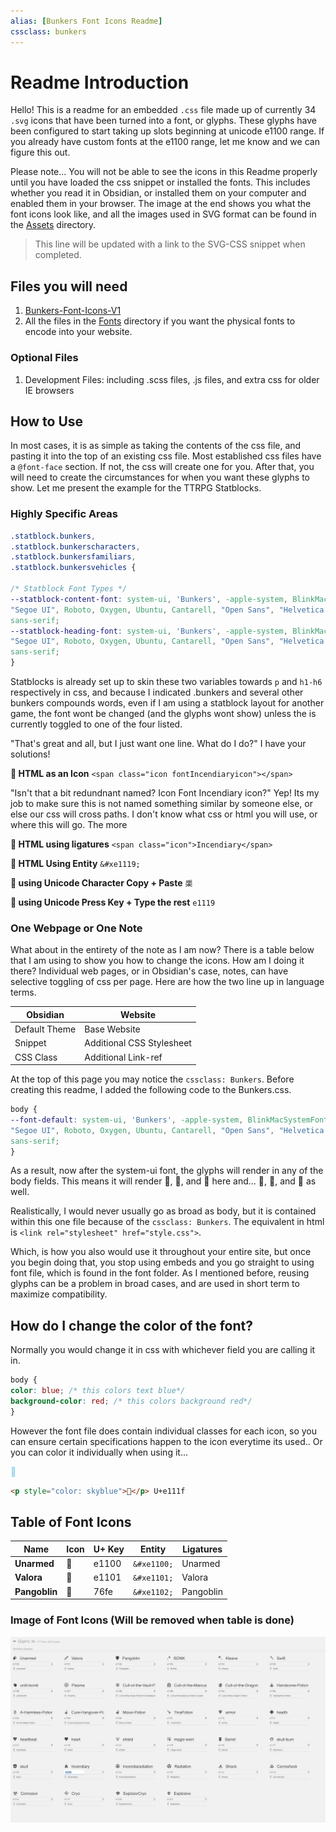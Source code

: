 ```yaml
---
alias: [Bunkers Font Icons Readme]
cssclass: bunkers
---
```


# Readme Introduction

Hello! This is a readme for an embedded `.css` file made up of currently 34 `.svg` icons that have been turned into a font, or glyphs. These glyphs have been configured to start taking up slots beginning at unicode e1100 range. If you already have custom fonts at the e1100 range, let me know and we can figure this out. 

Please note... You will not be able to see the icons in this Readme properly until you have loaded the css snippet or installed the fonts. This includes whether you read it in Obsidian, or installed them on your computer and enabled them in your browser. The image at the end shows you what the font icons look like, and all the images used in SVG format can be found in the [Assets](../../Assets) directory.

> This line will be updated with a link to the SVG-CSS snippet when completed.

## Files you will need

1. [Bunkers-Font-Icons-V1](Bunkers-Font-Icons-V1.css)
2. All the files in the [Fonts](../Fonts) directory if you want the physical fonts to encode into your website.

### Optional Files

1. Development Files: including .scss files, .js files, and extra css for older IE browsers

## How to Use

In most cases, it is as simple as taking the contents of the css file, and pasting it into the top of an existing css file. Most established css files have a `@font-face` section. If not, the css will create one for you. After that, you will need to create the circumstances for when you want these glyphs to show. Let me present the example for the TTRPG Statblocks. 

### Highly Specific Areas

```css
.statblock.bunkers,
.statblock.bunkerscharacters,
.statblock.bunkersfamiliars,
.statblock.bunkersvehicles {

/* Statblock Font Types */
--statblock-content-font: system-ui, 'Bunkers', -apple-system, BlinkMacSystemFont,
"Segoe UI", Roboto, Oxygen, Ubuntu, Cantarell, "Open Sans", "Helvetica Neue",
sans-serif;
--statblock-heading-font: system-ui, 'Bunkers', -apple-system, BlinkMacSystemFont,
"Segoe UI", Roboto, Oxygen, Ubuntu, Cantarell, "Open Sans", "Helvetica Neue",
sans-serif;
}
```


Statblocks is already set up to skin these two variables towards `p` and `h1-h6` respectively in css, and because I indicated .bunkers and several other bunkers compounds words, even if I am using a statblock layout for another game, the font wont be changed (and the glyphs wont show) unless the is currently toggled to one of the four listed.

"That's great and all, but I just want one line. What do I do?" I have your solutions!

**󡄙 HTML as an Icon** 
`<span class="icon fontIncendiaryicon"></span>`

"Isn't that a bit redundnant named? Icon Font Incendiary icon?" Yep! Its my job to make sure this is not named something similar by someone else, or else our css will cross paths. I don't know what css or html you will use, or where this will go. The more 

**󡄙 HTML using ligatures**
`<span class="icon">Incendiary</span>`

**󡄙 HTML Using Entity**
`&#xe1119;`

**󡄙 using Unicode Character Copy + Paste**
`㮡`

**󡄙 using Unicode Press Key + Type the rest**
`e1119`

### One Webpage or One Note

What about in the entirety of the note as I am now? There is a table below that I am using to show you how to change the icons. How am I doing it there? Individual web pages, or in Obsidian's case, notes, can have selective toggling of css per page. Here are how the two line up in language terms.

| **Obsidian**      | **Website**        |
| ------------- | -------------- |
| Default Theme | Base Website   |
| Snippet       | Additional CSS Stylesheet |
| CSS Class     | Additional Link-ref               |

At the top of this page you may notice the `cssclass: Bunkers`. Before creating this readme, I added the following code to the Bunkers.css.

```css
body {
--font-default: system-ui, 'Bunkers', -apple-system, BlinkMacSystemFont,
"Segoe UI", Roboto, Oxygen, Ubuntu, Cantarell, "Open Sans", "Helvetica Neue",
sans-serif;
}
```


As a result, now after the system-ui font, the glyphs will render in any of the body fields. This means it will render 󡄛, 󡄝, and 󡄙 here and...
󡄛, 󡄝, and 󡄙  as well.

Realistically, I would never usually go as broad as body, but it is contained within this one file because of the `cssclass: Bunkers`. The equivalent in html is `<link rel="stylesheet" href="style.css">`.

Which, is how you also would use it throughout your entire site, but once you begin doing that, you stop using embeds and you go straight to using font file, which is found in the font folder. As I mentioned before, reusing glyphs can be a problem in broad cases, and are used in short term to maximize compatibility. 

## How do I change the color of the font?
Normally you would change it in css with whichever field you are calling it in. 

```css
body {
color: blue; /* this colors text blue*/
background-color: red; /* this colors background red*/
}
```

However the font file does contain individual classes for each icon, so you can ensure certain specifications happen to the icon everytime its used.. Or you can color it individually when using it... <p style="color: skyblue">󡄟</p>

````html
<p style="color: skyblue">󡄟</p> U+e111f
````


## Table of Font Icons

| **Name**              | **Icon** | **U+ Key** |  **Entity**   | **Ligatures** |
| --------------------- | -------- | ---------- | --- | ------------- |
| **Unarmed**           | 󡄀        | e1100      | `&#xe1100;`    | Unarmed       |
| **Valora**            | 󡄁       | e1101          | `&#xe1101;`    | Valora        |
| **Pangoblin** | 󡄂       | 76fe       | `&#xe1102;`    | Pangoblin  |



### Image of Font Icons (Will be removed when table is done)
![](_attachments/Bunkers-Font-Icons.png)

